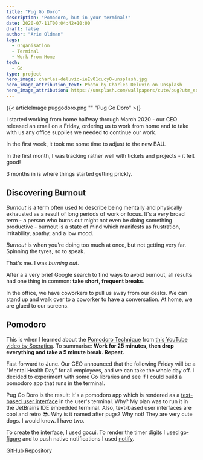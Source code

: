 ```yaml
---
title: "Pug Go Doro"
description: "Pomodoro, but in your terminal!"
date: 2020-07-11T00:04:42+10:00
draft: false
author: "Arie Oldman"
tags:
  - Organisation
  - Terminal
  - Work From Home
tech:
  - Go
type: project
hero_image: charles-deluvio-ieEv01cucy0-unsplash.jpg
hero_image_attribution_text: Photo by Charles Deluvio on Unsplash
hero_image_attribution: https://unsplash.com/wallpapers/cute/pug?utm_source=unsplash&utm_medium=referral&utm_content=creditCopyText
---
```


{{< articleImage puggodoro.png "" "Pug Go Doro" >}}

I started working from home halfway through March 2020 - our CEO released an email on a Friday, ordering us to work from home and to take with us any office supplies we needed to continue our work.

In the first week, it took me some time to adjust to the new BAU.

In the first month, I was tracking rather well with tickets and projects - it felt good!

3 months in is where things started getting prickly.

## Discovering Burnout

_Burnout_ is a term often used to describe being mentally and physically exhausted as a result of long periods of work or focus. It's a very broad term - a person who burns out might not even be doing something productive - burnout is a state of mind which manifests as frustration, irritability, apathy, and a low mood.

_Burnout_ is when you're doing too much at once, but not getting very far. Spinning the tyres, so to speak.

That's me. I was _burning out_.

After a a very brief Google search to find ways to avoid burnout, all results had one thing in common: **take short, frequent breaks**.

In the office, we have coworkers to pull us away from our desks. We can stand up and walk over to a coworker to have a conversation. At home, we are glued to our screens.

## Pomodoro

This is when I learned about the [Pomodoro Technique](https://en.wikipedia.org/wiki/Pomodoro_Technique) from [this YouTube video by Socratica](https://www.youtube.com/watch?v=TxdLBxNMbtw). To summarise: **Work for 25 minutes, then drop everything and take a 5 minute break. Repeat.**

Fast forward to June. Our CEO announced that the following Friday will be a "Mental Health Day" for all employees, and we can take the whole day off. I decided to experiment with some Go libraries and see if I could build a pomodoro app that runs in the terminal.

Pug Go Doro is the result: It's a pomodoro app which is rendered as a [text-based user interface](https://en.wikipedia.org/wiki/Text-based_user_interface) in the user's terminal. Why? My plan was to run it in the JetBrains IDE embedded terminal. Also, text-based user interfaces are cool and retro 😎. Why is it named after pugs? Why not! They are very cute dogs. I would know. I have two.

To create the interface, I used [gocui](https://github.com/jroimartin/gocui). To render the timer digits I used [go-figure](https://github.com/common-nighthawk/go-figure) and to push native notifications I used [notify](https://github.com/martinlindhe/notify).

[GitHub Repository](https://github.com/Arizard/pug-go-doro)
